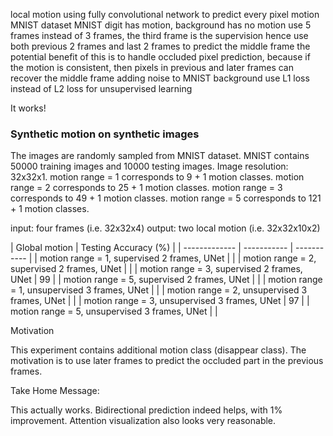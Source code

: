local motion using fully convolutional network to predict every pixel motion
MNIST dataset
MNIST digit has motion, background has no motion
use 5 frames instead of 3 frames, the third frame is the supervision
hence use both previous 2 frames and last 2 frames to predict the middle frame
the potential benefit of this is to handle occluded pixel prediction, because if the motion is consistent, then pixels in previous and later frames can recover the middle frame 
adding noise to MNIST background
use L1 loss instead of L2 loss for unsupervised learning

It works!

### Synthetic motion on synthetic images
The images are randomly sampled from MNIST dataset.
MNIST contains 50000 training images and 10000 testing images.
Image resolution: 32x32x1.
motion range = 1 corresponds to 9 + 1 motion classes.
motion range = 2 corresponds to 25 + 1 motion classes.
motion range = 3 corresponds to 49 + 1 motion classes.
motion range = 5 corresponds to 121 + 1 motion classes.

input: four frames (i.e. 32x32x4)
output: two local motion (i.e. 32x32x10x2)

| Global motion | Testing Accuracy (%) |
| ------------- | ----------- | ----------- |
| motion range = 1, supervised 2 frames, UNet |  |
| motion range = 2, supervised 2 frames, UNet |  |
| motion range = 3, supervised 2 frames, UNet | 99 |
| motion range = 5, supervised 2 frames, UNet |  |
| motion range = 1, unsupervised 3 frames, UNet | |
| motion range = 2, unsupervised 3 frames, UNet | |
| motion range = 3, unsupervised 3 frames, UNet | 97 |
| motion range = 5, unsupervised 3 frames, UNet | |

Motivation

This experiment contains additional motion class (disappear class).
The motivation is to use later frames to predict the occluded part in the previous frames.

Take Home Message:

This actually works.
Bidirectional prediction indeed helps, with 1% improvement.
Attention visualization also looks very reasonable.
